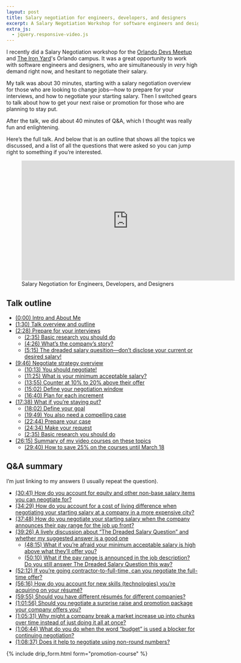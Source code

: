 ```yaml
---
layout: post
title: Salary negotiation for engineers, developers, and designers
excerpt: A Salary Negotiation Workshop for software engineers and designers, given for the Orlando Devs Meetup and The Iron Yard Orlando campus.
extra_js:
  - jquery.responsive-video.js
---
```


I recently did a Salary Negotiation workshop for the [Orlando Devs Meetup](http://www.meetup.com/OrlandoDevs/) and [The Iron Yard](https://www.theironyard.com/)'s Orlando campus. It was a great opportunity to work with software engineers and designers, who are simultaneously in _very_ high demand right now, and hesitant to negotiate their salary. 

My talk was about 30 minutes, starting with a salary negotiation overview for those who are looking to change jobs—how to prepare for your interviews, and how to negotiate your starting salary. Then I switched gears to talk about how to get your next raise or promotion for those who are planning to stay put. 

After the talk, we did about 40 minutes of Q&A, which I thought was really fun and enlightening. 

Here’s the full talk. And below that is an outline that shows all the topics we discussed, and a list of all the questions that were asked so you can jump right to something if you’re interested.

<figure>
<iframe align="middle" src="https://www.youtube.com/embed/sN19aNmjBoU" width="560" height="315" frameborder="0" allowfullscreen="allowfullscreen"></iframe>
<figcaption>Salary Negotiation for Engineers, Developers, and Designers</figcaption>
</figure>

## Talk outline

*   [(0:00) Intro and About Me](https://youtu.be/sN19aNmjBoU)
*   [(1:30) Talk overview and outline](https://youtu.be/sN19aNmjBoU#t=1m30s)
*   [(2:28) Prepare for your interviews](https://youtu.be/sN19aNmjBoU#t=2m28s)
    *   [(2:35) Basic research you should do](https://youtu.be/sN19aNmjBoU#t=2m35s)
    *   [(4:26) What’s the company’s story?](https://youtu.be/sN19aNmjBoU#t=4m26s)
    *   [(5:15) The dreaded salary quesition—don’t disclose your current or desired salary!](https://youtu.be/sN19aNmjBoU#t=5m15s)
*   [(9:46) Negotiate strategy overview](https://youtu.be/sN19aNmjBoU#t=9m46s)
    *   [(10:13) You should negotiate!](https://youtu.be/sN19aNmjBoU#t=10m13s)
    *   [(11:25) What is your minimum acceptable salary?](https://youtu.be/sN19aNmjBoU#t=11m25s)
    *   [(13:55) Counter at 10% to 20% above their offer](https://youtu.be/sN19aNmjBoU#t=13m55s)
    *   [(15:02) Define your negotiation window](https://youtu.be/sN19aNmjBoU#t=15m02s)
    *   [(16:40) Plan for each increment](https://youtu.be/sN19aNmjBoU#t=16m40s)
*   [(17:38) What if you’re staying put?](https://youtu.be/sN19aNmjBoU#t=17m38s)
    *   [(18:02) Define your goal](https://youtu.be/sN19aNmjBoU#t=18m02s)
    *   [(19:49) You also need a compelling case](https://youtu.be/sN19aNmjBoU#t=19m49s)
    *   [(22:44) Prepare your case](https://youtu.be/sN19aNmjBoU#t=22m44s)
    *   [(24:34) Make your request](https://youtu.be/sN19aNmjBoU#t=24m34s)
    *   [(2:35) Basic research you should do](https://youtu.be/sN19aNmjBoU#t=2m35s)
*   [(26:15) Summary of my video courses on these topics](https://youtu.be/sN19aNmjBoU#t=26m15s)
    *   [(29:40) How to save 25% on the courses until March 18](https://youtu.be/sN19aNmjBoU#t=29m40s)

## Q&A summary

I’m just linking to my answers (I usually repeat the question).

*   [(30:41) How do you account for equity and other non-base salary items you can neogtiate for?](https://youtu.be/sN19aNmjBoU#t=30m41s)
*   [(34:29) How do you account for a cost of living difference when negotiating your starting salary at a company in a more expensive city?](https://youtu.be/sN19aNmjBoU#t=34m29s)
*   [(37:48) How do you negotiate your starting salary when the company announces their pay range for the job up front?](https://youtu.be/sN19aNmjBoU#t=37m48s)
*   [(39:26) A lively discussion about “The Dreaded Salary Question” and whether my suggested answer is a good one](https://youtu.be/sN19aNmjBoU#t=39m26s)
    *   [(48:15) What if you’re afraid your minimum acceptable salary is high above what they’ll offer you?](https://youtu.be/sN19aNmjBoU#t=48m15s)
    *   [(50:10) What if the pay range is announced in the job description? Do you still answer The Dreaded Salary Question this way?](https://youtu.be/sN19aNmjBoU#t=50m10s)
*   [(52:12) If you’re going contractor-to-full-time, can you negotiate the full-time offer?](https://youtu.be/sN19aNmjBoU#t=52m12s)
*   [(56:16) How do you account for new skills (technologies) you’re acquiring on your résumé?](https://youtu.be/sN19aNmjBoU#t=56m16s)
*   [(59:55) Should you have different résumés for different companies?](https://youtu.be/sN19aNmjBoU#t=59m55s)
*   [(1:01:56) Should you negotiate a surprise raise and promotion package your company offers you?](https://youtu.be/sN19aNmjBoU#t=1h1m56s)
*   [(1:05:31) Why might a company break a market increase up into chunks over time instead of just doing it all at once?](https://youtu.be/sN19aNmjBoU#t=1h5m31s)
*   [(1:06:44) What do you do when the word “budget” is used a blocker for continuing negotiation?](https://youtu.be/sN19aNmjBoU#t=1h6m44s)
*   [(1:08:37) Does it help to negotiate using non-round numbers?](https://youtu.be/sN19aNmjBoU#t=1h8m37s)

{% include drip_form.html form="promotion-course" %}